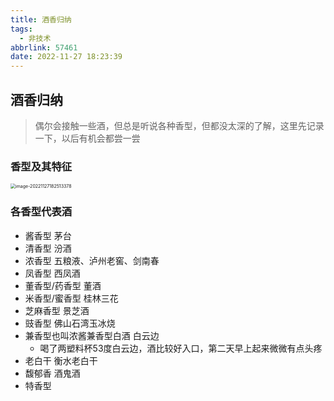 ```yaml
---
title: 酒香归纳
tags:
  - 非技术
abbrlink: 57461
date: 2022-11-27 18:23:39
---
```


## 酒香归纳

> 偶尔会接触一些酒，但总是听说各种香型，但都没太深的了解，这里先记录一下，以后有机会都尝一尝

### 香型及其特征

<img src="https://cdn.jsdelivr.net/gh/Kong-PR/Typora-picture@latest/img/image-20221127182513378.png" alt="image-20221127182513378" style="zoom:50%;" />

### 各香型代表酒

- 酱香型 茅台
- 清香型 汾酒
- 浓香型 五粮液、泸州老窖、剑南春
- 凤香型 西凤酒
- 董香型/药香型 董酒
- 米香型/蜜香型 桂林三花
- 芝麻香型 景芝酒
- 豉香型 佛山石湾玉冰烧
- 兼香型也叫浓酱兼香型白酒 白云边
  - 喝了两塑料杯53度白云边，酒比较好入口，第二天早上起来微微有点头疼
- 老白干 衡水老白干
- 馥郁香 酒鬼酒
- 特香型 
